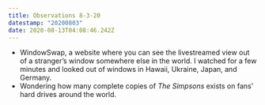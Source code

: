 ```yaml
---
title: Observations 8-3-20
datestamp: "20200803"
date: 2020-08-13T04:08:46.242Z
---
```

- WindowSwap, a website where you can see the livestreamed view out of a stranger’s window somewhere else in the world. I watched for a few minutes and looked out of windows in Hawaii, Ukraine, Japan, and Germany.
- Wondering how many complete copies of *The Simpsons* exists on fans’ hard drives around the world.